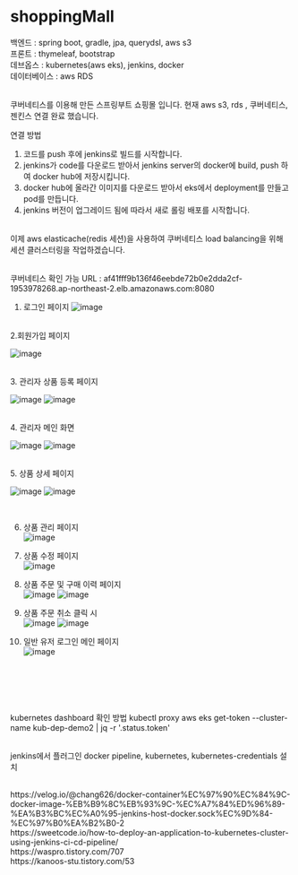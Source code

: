# shoppingMall

백엔드 : spring boot, gradle, jpa, querydsl, aws s3 <br>
프론트 : thymeleaf, bootstrap <br>
데브옵스 : kubernetes(aws eks), jenkins, docker <br>
데이터베이스 : aws RDS <br>


<br>
쿠버네티스를 이용해 만든 스프링부트 쇼핑몰 입니다. 
현재 aws s3, rds , 쿠버네티스, 젠킨스 연결 완료 했습니다.
<br>

연결 방법
1. 코드를 push 후에 jenkins로 빌드를 시작합니다.
2. jenkins가 code를 다운로드 받아서 jenkins server의 docker에 build, push 하여 docker hub에 저장시킵니다.
3. docker hub에 올라간 이미지를 다운로드 받아서 eks에서 deployment를 만들고 pod를 만듭니다.
4. jenkins 버전이 업그레이드 됨에 따라서 새로 롤링 배포를 시작합니다.

<br>
이제 aws elasticache(redis 세션)을 사용하여 쿠버네티스 load balancing을 위해 세션 클러스터링을 작업하겠습니다.
<br>
<br>

쿠버네티스 확인 가능 URL : af41fff9b136f46eebde72b0e2dda2cf-1953978268.ap-northeast-2.elb.amazonaws.com:8080

1. 로그인 페이지 
![image](https://github.com/sunggun1/shoppingMall/assets/17981550/b70cd36e-e087-47c8-bade-4b3e3e659f4f)


<br>
2.회원가입 페이지 
<br>

![image](https://github.com/sunggun1/shoppingMall/assets/17981550/293036da-39c4-4b69-b2b6-7109c7d5f3da)


<br>
3. 관리자 상품 등록 페이지
<br>

![image](https://github.com/sunggun1/shoppingMall/assets/17981550/97bc9425-50ab-4a71-8565-4fd95810b29b)
![image](https://github.com/sunggun1/shoppingMall/assets/17981550/7e238107-04da-478a-854f-a88085d9ad30)

<br>
4. 관리자 메인 화면
<br>

![image](https://github.com/sunggun1/shoppingMall/assets/17981550/6023459a-cb83-4048-a360-03279704452c)
![image](https://github.com/sunggun1/shoppingMall/assets/17981550/5a8fec9e-8ddc-4177-ae0a-078000ca3911)

<br>
5. 상품 상세 페이지
<br>

![image](https://github.com/sunggun1/shoppingMall/assets/17981550/843f9d01-1314-4de5-92d9-70f18ca334c7)
![image](https://github.com/sunggun1/shoppingMall/assets/17981550/a44b7879-953f-40d0-8436-dbe39c8518c0)

<br>

6. 상품 관리 페이지 <br>
![image](https://github.com/sunggun1/shoppingMall/assets/17981550/39a389f5-2571-4c2d-822f-e190065eec5b)

7. 상품 수정 페이지 <br>
![image](https://github.com/sunggun1/shoppingMall/assets/17981550/0d647a58-b61d-4fcb-9b1b-014f880739bc)


8. 상품 주문 및 구매 이력 페이지 <br>
![image](https://github.com/sunggun1/shoppingMall/assets/17981550/82b3e142-f25d-4122-bb7a-64f224cba193)
![image](https://github.com/sunggun1/shoppingMall/assets/17981550/ba2a604a-9361-4599-aecf-c2b32c04ddc1)

10. 상품 주문 취소 클릭 시 <br>
![image](https://github.com/sunggun1/shoppingMall/assets/17981550/7bbdbb90-342c-4acd-a455-1e05d3c7a8fb)
![image](https://github.com/sunggun1/shoppingMall/assets/17981550/808f6994-1ac7-4db9-b78b-638d0557703f)

11. 일반 유저 로그인 메인 페이지 <br>
![image](https://github.com/sunggun1/shoppingMall/assets/17981550/8ccca914-a0d2-4aa5-9069-1dba4f7d1c0a)



<br>
<br>
<br>
<br>
<br>
kubernetes dashboard 확인 방법
kubectl proxy
aws eks get-token --cluster-name kub-dep-demo2 | jq -r '.status.token'
<br><br>

jenkins에서 플러그인 docker pipeline, kubernetes, kubernetes-credentials 설치

<br>
https://velog.io/@chang626/docker-container%EC%97%90%EC%84%9C-docker-image-%EB%B9%8C%EB%93%9C-%EC%A7%84%ED%96%89-%EA%B3%BC%EC%A0%95-jenkins-host-docker.sock%EC%9D%84-%EC%97%B0%EA%B2%B0-2
<br>
https://sweetcode.io/how-to-deploy-an-application-to-kubernetes-cluster-using-jenkins-ci-cd-pipeline/
<br>
https://waspro.tistory.com/707
<br>
https://kanoos-stu.tistory.com/53
<br>
